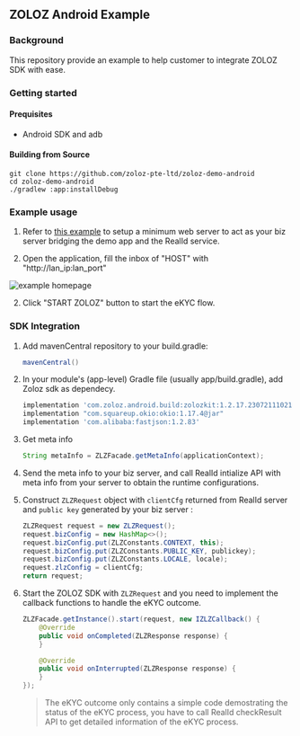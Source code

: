 ## ZOLOZ Android Example

### Background

This repository provide an example to help customer to integrate ZOLOZ SDK with ease.



### Getting started

#### Prequisites

+ Android SDK and adb



#### Building from Source

```shell
git clone https://github.com/zoloz-pte-ltd/zoloz-demo-android
cd zoloz-demo-android
./gradlew :app:installDebug
```

### Example usage

1. Refer to [this example](https://github.com/zoloz-pte-ltd/zoloz-integration-examples/tree/master/basic/realid-native) to setup a minimum web server to act as your biz server bridging the demo app and the RealId service. 

2. Open the application, fill the inbox of "HOST" with "http://lan_ip:lan_port"

![example homepage](https://gw.alicdn.com/tfs/TB1ZKLS1FY7gK0jSZKzXXaikpXa-818-730.png)

2. Click "START ZOLOZ" button to start the eKYC flow.



### SDK Integration

1. Add mavenCentral repository to your build.gradle:

   ```groovy
   mavenCentral()
   ```

2. In your module's (app-level) Gradle file (usually app/build.gradle), add Zoloz sdk as dependecy.

   ```groovy
   implementation 'com.zoloz.android.build:zolozkit:1.2.17.23072111021'
   implementation "com.squareup.okio:okio:1.17.4@jar"
   implementation 'com.alibaba:fastjson:1.2.83'
   ```

3. Get meta info

   ```groovy
   String metaInfo = ZLZFacade.getMetaInfo(applicationContext);
   ```

4. Send the meta info to your biz server, and call RealId intialize API with meta info from your server to obtain the runtime configurations.

5. Construct `ZLZRequest` object with `clientCfg` returned from RealId server and `public key` generated by your biz server :

   ```java
   ZLZRequest request = new ZLZRequest();
   request.bizConfig = new HashMap<>();
   request.bizConfig.put(ZLZConstants.CONTEXT, this);
   request.bizConfig.put(ZLZConstants.PUBLIC_KEY, publickey);
   request.bizConfig.put(ZLZConstants.LOCALE, locale);
   request.zlzConfig = clientCfg;
   return request;
   ```

6. Start the ZOLOZ SDK with  `ZLZRequest`  and you need to implement the callback functions to handle the eKYC outcome. 

   ```java
   ZLZFacade.getInstance().start(request, new IZLZCallback() {
       @Override
       public void onCompleted(ZLZResponse response) {
       }
   
       @Override
       public void onInterrupted(ZLZResponse response) {
       }
   });
   ```

   > The eKYC outcome only contains a simple code demostrating the status of the eKYC process, you have to call RealId checkResult API to get detailed information of the eKYC process.

